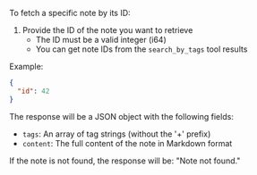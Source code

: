To fetch a specific note by its ID:

1. Provide the ID of the note you want to retrieve
   - The ID must be a valid integer (i64)
   - You can get note IDs from the `search_by_tags` tool results

Example:
```json
{
  "id": 42
}
```

The response will be a JSON object with the following fields:
- `tags`: An array of tag strings (without the '+' prefix)
- `content`: The full content of the note in Markdown format

If the note is not found, the response will be: "Note not found."
